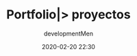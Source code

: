 ---
layout: post 
title: Portfolio|> proyectos
date: 2020-02-20 22:30
author: developmentMen
tags: portfolio proyectos todos cosas denmeTrabajo proyects
---